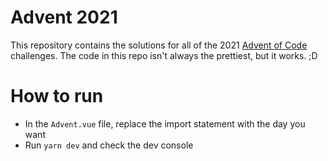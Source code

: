 # Advent 2021

This repository contains the solutions for all of the 2021 [Advent of Code](https://adventofcode.com/) challenges. The code in this repo isn't always the prettiest, but it works. ;D

# How to run
- In the `Advent.vue` file, replace the import statement with the day you want
- Run `yarn dev` and check the dev console

